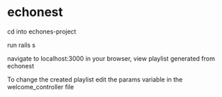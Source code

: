 echonest
========


cd into echones-project

run rails s

navigate to localhost:3000 in your browser, view playlist generated from echonest

To change the created playlist edit the params variable in the welcome_controller file
